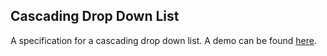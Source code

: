 ## Cascading Drop Down List
A specification for a cascading drop down list.  A demo can be found [here](https://demos.telerik.com/kendo-ui/dropdownlist/cascadingdropdownlist).
